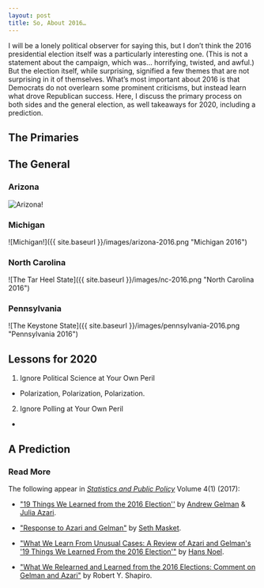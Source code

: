 ```yaml
---
layout: post
title: So, About 2016…
---
```


I will be a lonely political observer for saying this, but I don’t think the 2016 presidential election itself was a particularly interesting one. (This is not a statement about the campaign, which was… horrifying, twisted, and awful.)  But the election itself, while surprising, signified a few themes that are not surprising in it of themselves. What’s most important about 2016 is that Democrats do not overlearn some prominent criticisms, but instead learn what drove Republican success. Here, I discuss the primary process on both sides and the general election, as well takeaways for 2020, including a prediction.

## The Primaries

## The General

### Arizona

![Arizona!](https://upload.wikimedia.org/wikipedia/commons/6/6b/Arizona_Presidential_Election_Results_2016.svg "Arizona 2016")
	
### Michigan

![Michigan!]({{ site.baseurl }}/images/arizona-2016.png "Michigan 2016")

### North Carolina

![The Tar Heel State]({{ site.baseurl }}/images/nc-2016.png "North Carolina 2016")

### Pennsylvania

![The Keystone State]({{ site.baseurl }}/images/pennsylvania-2016.png "Pennsylvania 2016")

## Lessons for 2020

1. Ignore Political Science at Your Own Peril

* Polarization, Polarization, Polarization.

2. Ignore Polling at Your Own Peril

* 

## A Prediction

### Read More

The following appear in _[Statistics and Public Policy](http://www.tandfonline.com/toc/uspp20/current)_ Volume 4(1) (2017):

* ["19 Things We Learned from the 2016 Election''](http://www.tandfonline.com/doi/full/10.1080/2330443X.2017.1356775) by [Andrew Gelman](https://twitter.com/StatModeling) & [Julia Azari](https://twitter.com/julia_azari). 

* ["Response to Azari and Gelman"](http://www.tandfonline.com/doi/full/10.1080/2330443X.2017.1399843) by [Seth Masket](https://twitter.com/smotus).

* ["What We Learn From Unusual Cases: A Review of Azari and Gelman's '19 Things We Learned From the 2016 Election'"](http://www.tandfonline.com/doi/full/10.1080/2330443X.2017.1399844) by [Hans Noel](https://twitter.com/ProfHansNoel).

* ["What We Relearned and Learned from the 2016 Elections: Comment on Gelman and Azari"](http://www.tandfonline.com/doi/full/10.1080/2330443X.2017.1399842) by Robert Y. Shapiro.
